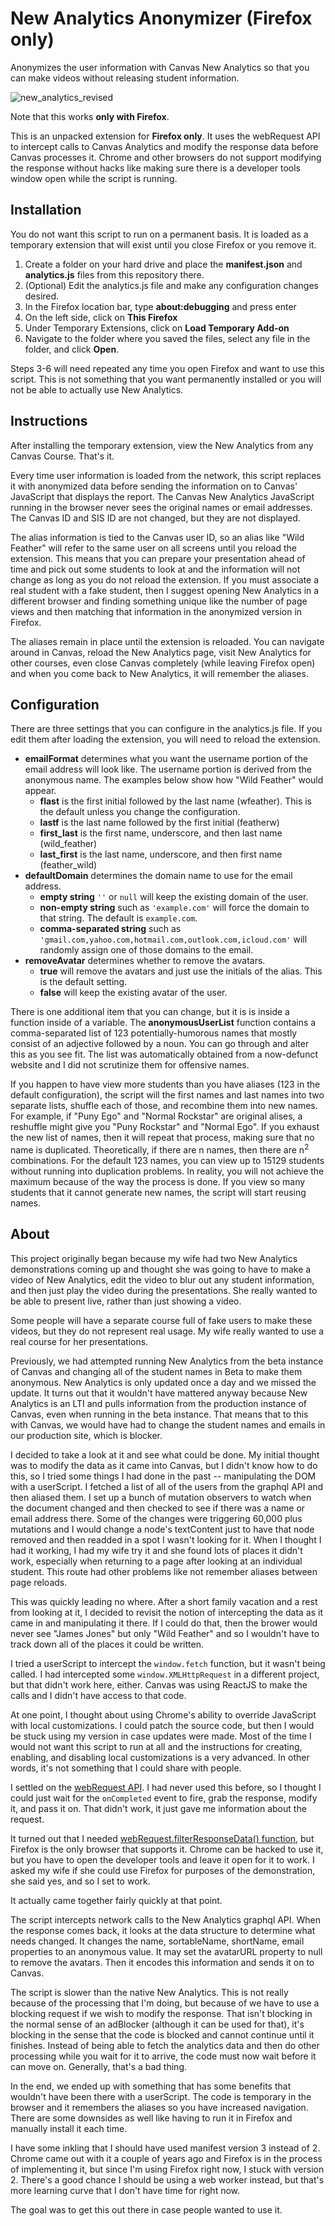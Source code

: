 # New Analytics Anonymizer (Firefox only)

Anonymizes the user information with Canvas New Analytics so that you can make videos without releasing student information.

![new_analytics_revised](https://user-images.githubusercontent.com/14840711/125204442-00db7280-e243-11eb-9989-7ea7b7c4f5a5.png)

Note that this works **only with Firefox**.

This is an unpacked extension for **Firefox only**. 
It uses the webRequest API to intercept calls to Canvas Analytics and modify the response data before Canvas processes it. 
Chrome and other browsers do not support modifying the response without hacks like making sure there is a developer tools window open while the script is running.

## Installation
You do not want this script to run on a permanent basis. It is loaded as a temporary extension that will exist until you close Firefox or you remove it.
1. Create a folder on your hard drive and place the **manifest.json** and **analytics.js** files from this repository there.
2. (Optional) Edit the analytics.js file and make any configuration changes desired.
3. In the Firefox location bar, type **about:debugging** and press enter
4. On the left side, click on **This Firefox**
5. Under Temporary Extensions, click on **Load Temporary Add-on**
6. Navigate to the folder where you saved the files, select any file in the folder, and click **Open**.

Steps 3-6 will need repeated any time you open Firefox and want to use this script. This is not something that you want permanently installed or you will not be able to actually use New Analytics.

## Instructions
After installing the temporary extension, view the New Analytics from any Canvas Course. That's it.

Every time user information is loaded from the network, this script replaces it with anonymized data before sending the information on to Canvas' JavaScript that displays the report.
The Canvas New Analytics JavaScript running in the browser never sees the original names or email addresses. The Canvas ID and SIS ID are not changed, but they are not displayed.

The alias information is tied to the Canvas user ID, so an alias like "Wild Feather" will refer to the same user on all screens until you reload the extension.
This means that you can prepare your presentation ahead of time and pick out some students to look at and the information will not change as long as you do not reload the extension.
If you must associate a real student with a fake student, then I suggest opening New Analytics in a different browser and finding something unique like the number of page views and then matching that information in the anonymized version in Firefox.

The aliases remain in place until the extension is reloaded. You can navigate around in Canvas, reload the New Analytics page, visit New Analytics for other courses,
even close Canvas completely (while leaving Firefox open) and when you come back to New Analytics, it will remember the aliases.

## Configuration
There are three settings that you can configure in the analytics.js file. If you edit them after loading the extension, you will need to reload the extension.

* **emailFormat** determines what you want the username portion of the email address will look like. The username portion is derived from the anonymous name. The examples below show how "Wild Feather" would appear.
  * **flast** is the first initial followed by the last name (wfeather). This is the default unless you change the configuration.
  * **lastf** is the last name followed by the first initial (featherw)
  * **first_last** is the first name, underscore, and then last name (wild_feather)
  * **last_first** is the last name, underscore, and then first name (feather_wild)
* **defaultDomain** determines the domain name to use for the email address.
  * **empty string** `''` or `null` will keep the existing domain of the user.
  * **non-empty string** such as `'example.com'` will force the domain to that string. The default is `example.com`.
  * **comma-separated string** such as `'gmail.com,yahoo.com,hotmail.com,outlook.com,icloud.com'` will randomly assign one of those domains to the email.
* **removeAvatar** determines whether to remove the avatars.
  * **true** will remove the avatars and just use the initials of the alias. This is the default setting.
  * **false** will keep the existing avatar of the user.

There is one additional item that you can change, but it is is inside a function inside of a variable. 
The **anonymousUserList** function contains a comma-separated list of 123 potentially-humorous names that mostly consist of an adjective followed by a noun.
You can go through and alter this as you see fit. The list was automatically obtained from a now-defunct website and I did not scrutinize them for offensive names.

If you happen to have view more students than you have aliases (123 in the default configuration), the script will the first names 
and last names into two separate lists, shuffle each of those, and recombine them into new names.
For example, if "Puny Ego" and "Normal Rockstar" are original alises, a reshuffle might give you "Puny Rockstar" and "Normal Ego".
If you exhaust the new list of names, then it will repeat that process, making sure that no name is duplicated.
Theoretically, if there are n names, then there are n<sup>2</sup> combinations. For the default 123 names, 
you can view up to 15129 students without running into duplication problems.
In reality, you will not achieve the maximum because of the way the process is done.
If you view so many students that it cannot generate new names, the script will start reusing names.

## About
This project originally began because my wife had two New Analytics demonstrations coming up and thought she was going to have to make a video of New Analytics, edit the
video to blur out any student information, and then just play the video during the presentations. She really wanted to be able to present live, rather than just showing
a video.

Some people will have a separate course full of fake users to make these videos, but they do not represent real usage. My wife really wanted to use a real course for her presentations.

Previously, we had attempted running New Analytics from the beta instance of Canvas and changing all of the student names in Beta to make them anonymous.
New Analytics is only updated once a day and we missed the update. It turns out that it wouldn't have mattered anyway because 
New Analytics is an LTI and pulls information from the production instance of Canvas, even when running in the beta instance.
That means that to this with Canvas, we would have had to change the student names and emails in our production site, which is blocker.

I decided to take a look at it and see what could be done. My initial thought was to modify the data as it came into Canvas, but I didn't know how to do this, so
I tried some things I had done in the past -- manipulating the DOM with a userScript. I fetched a list of all of the users from the graphql API and then aliased them.
I set up a bunch of mutation observers to watch when the document changed and then checked to see if there was a name or email address there. 
Some of the changes were triggering 60,000 plus mutations and I would change a node's textContent
just to have that node removed and then readded in a spot I wasn't looking for it.
When I thought I had it working, I had my wife try it and she found lots of places it didn't work, especially when returning to a page after looking at an individual student.
This route had other problems like not remember aliases between page reloads.

This was quickly leading no where. After a short family vacation and a rest from looking at it, 
I decided to revisit the notion of intercepting the data as it came in and manipulating it there. 
If I could do that, then the brower would never see "James Jones" but only "Wild Feather" and so I wouldn't have to track down all of the places it could be written.

I tried a userScript to intercept the `window.fetch` function, but it wasn't being called. 
I had intercepted some `window.XMLHttpRequest` in a different project, but that didn't work here, either. Canvas was using ReactJS to make the calls
and I didn't have access to that code.

At one point, I thought about using Chrome's ability to override JavaScript with local customizations. I could patch the source code, but then I would be stuck using
my version in case updates were made. Most of the time I would not want this script to run at all and the instructions for creating, enabling, and disabling local customizations is a very advanced.
In other words, it's not something that I could share with people.

I settled on the [webRequest API](https://developer.mozilla.org/en-US/docs/Mozilla/Add-ons/WebExtensions/API/webRequest). I had never used this before,
so I thought I could just wait for the `onCompleted` event to fire, grab the response, modify it, and pass it on. That didn't work, it just gave me information about the request.

It turned out that I needed [webRequest.filterResponseData() function](https://developer.mozilla.org/en-US/docs/Mozilla/Add-ons/WebExtensions/API/webRequest/filterResponseData), but
Firefox is the only browser that supports it. Chrome can be hacked to use it, but you have to open the developer tools and leave it open for it to work. I asked my wife if she could use Firefox for purposes of the demonstration, she said yes, and so I set to work.

It actually came together fairly quickly at that point.

The script intercepts network calls to the New Analytics graphql API. When the response comes back, it looks at the data structure
to determine what needs changed. It changes the name, sortableName, shortName, email properties to an anonymous value. 
It may set the avatarURL property to null to remove the avatars. Then it encodes this information and sends it on to Canvas.

The script is slower than the native New Analytics. This is not really because of the processing that I'm doing, 
but because of we have to use a blocking request if we wish to modify the response. That isn't blocking in the normal sense of an adBlocker (although
it can be used for that), it's blocking in the sense that the code is blocked and cannot continue until it finishes. Instead of being able to fetch the analytics data
and then do other processing while you wait for it to arrive, the code must now wait before it can move on. Generally, that's a bad thing.

In the end, we ended up with something that has some benefits that wouldn't have been there with a userScript. The code is temporary in the browser and it remembers
the aliases so you have increased navigation. There are some downsides as well like having to run it in Firefox and manually install it each time.

I have some inkling that I should have used manifest version 3 instead of 2. Chrome came out with it a couple of years ago and Firefox is in the process of implementing it,
but since I'm using Firefox right now, I stuck with version 2. There's a good chance I should be using a web worker instead, but that's more learning curve that I don't have
time for right now.

The goal was to get this out there in case people wanted to use it.
